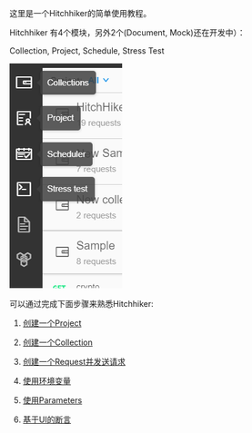 这里是一个Hitchhiker的简单使用教程。

Hitchhiker 有4个模块，另外2个(Document, Mock)还在开发中）：

Collection, Project, Schedule, Stress Test

![](https://raw.githubusercontent.com/brookshi/images/master/Hitchhiker/simple_tutorial/modules.png)

可以通过完成下面步骤来熟悉Hitchhiker:

1. [创建一个Project](Create_Project.md)

2. [创建一个Collection](Create_Collection.md)

3. [创建一个Request并发送请求](Create_Request.md)

4. [使用环境变量](Use_Env_Var.md)

5. [使用Parameters](Use_Param.md)

6. [基于UI的断言](Assert_Base_On_UI.md)
